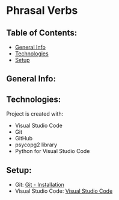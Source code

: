 # Phrasal Verbs

## Table of Contents:

* [General Info](#general-info)
* [Technologies](#techonologies)
* [Setup](#setup)

## General Info:


## Technologies:

Project is created with:
* Visual Studio Code
* Git
* GitHub
* psycopg2 library
* Python for Visual Studio Code

## Setup:

* Git: [Git - Installation](https://git-scm.com/book/en/v2/Getting-Started-Installing-Git)
* Visual Studio Code: [Visual Studio Code](https://code.visualstudio.com)
